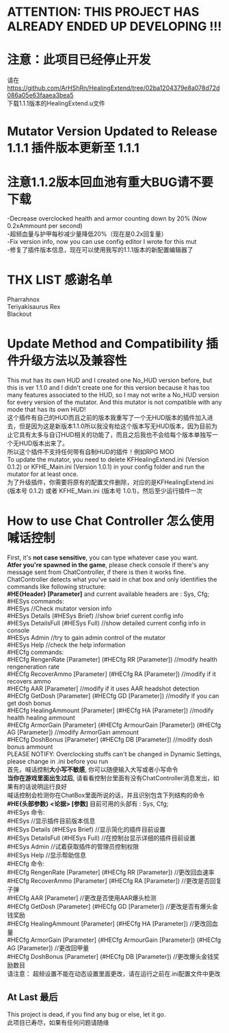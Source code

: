 # ATTENTION: THIS PROJECT HAS ALREADY ENDED UP DEVELOPING !!!
# 注意：此项目已经停止开发
请在<br>
https://github.com/ArHShRn/HealingExtend/tree/02ba1204379e8a078d72d086a05e63faaea3bea5 <br>
下载1.1.1版本的HealingExtend.u文件<br>
# Mutator Version Updated to Release 1.1.1 插件版本更新至 1.1.1
# 注意1.1.2版本回血池有重大BUG请不要下载
-Decrease overclocked health and armor counting down by 20% (Now 0.2xAmmount per second)<br>
-超频血量与护甲每秒减少量降低20%（现在是0.2x回复量）<br>
-Fix version info, now you can use config editor I wrote for this mut<br>
-修复了插件版本信息，现在可以使用我写的1.1.1版本的新配置编辑器了<br>

# THX LIST 感谢名单
Pharrahnox<br>
Teriyakisaurus Rex<br>
Blackout<br>

# Update Method and Compatibility 插件升级方法以及兼容性
This mut has its own HUD and I created one No_HUD version before, but this is ver 1.1.0 and I didn't create one for this version because it has too many features associated to the HUD, so I may not write a No_HUD version for every version of the mutator.
And this mutator is not compatible with any mode that has its own HUD!<br>
这个插件有自己的HUD而且之前的版本我重写了一个无HUD版本的插件加入进去，但是因为这是新版本1.1.0所以我没有给这个版本写无HUD版本，因为目前为止它具有太多与自订HUD相关的功能了，而且之后我也不会给每个版本单独写一个无HUD版本出来了。<br>
所以这个插件不支持任何带有自制HUD的插件！例如RPG MOD<br>
To update the mutator, you need to delete KFHealingExtend.ini (Version 0.1.2) or KFHE_Main.ini (Version 1.0.1) in your config folder and run the mutator for at least once.<br>
为了升级插件，你需要将原有的配置文件删除，对应的是KFHealingExtend.ini (版本号 0.1.2) 或者 KFHE_Main.ini (版本号 1.0.1)，然后至少运行插件一次<br>

# How to use Chat Controller 怎么使用喊话控制
First, it's <b>not case sensitive</b>, you can type whatever case you want.<br>
<b>Atfer you're spawned in the game</b>, please check console if there's any message sent from ChatController, if there is then it works fine.<br>
ChatController detects what you've said in chat box and only identifies the commands like following structure:<br>
<b> #HE{Header} <Argument> [Parameter]</b>
  and current available headers are : Sys, Cfg;<br>
 #HESys commands:<br>
  #HESys //Check mutator version info<br>
  #HESys Details (#HESys Brief) //show brief current config info<br>
  #HESys DetailsFull (#HESys Full) //show detailed current config info in console<br>
  #HESys Admin //try to gain admin control of the mutator<br>
  #HESys Help //check the help information<br>
 #HECfg commands:<br>
  #HECfg RengenRate [Parameter] (#HECfg RR [Parameter]) //modify health rengeneration rate<br>
  #HECfg RecoverAmmo [Parameter] (#HECfg RA [Parameter]) //modify if it recovers ammo<br>
  #HECfg AAR [Parameter] //modify if it uses AAR headshot detection<br>
  #HECfg GetDosh [Parameter] (#HECfg GD [Parameter]) //modify if you can get dosh bonus<br>
  #HECfg HealingAmmount [Parameter] (#HECfg HA [Parameter]) //modify health healing ammount<br>
  #HECfg ArmorGain [Parameter] (#HECfg ArmourGain [Parameter]) (#HECfg AG [Parameter]) //modify ArmorGain ammount<br>
  #HECfg DoshBonus [Parameter] (#HECfg DB [Parameter]) //modify dosh bonus ammount<br>
PLEASE NOTIFY: Overclocking stuffs can't be changed in Dynamic Settings, please change in .ini before you run<br>
  首先，喊话控制<b>大小写不敏感</b>, 你可以随便输入大写或者小写命令<br>
<b>当你在游戏里面出生过后</b>, 请看看控制台里面有没有ChatController消息发出，如果有的话说明运行良好<br>
喊话控制会检测你在ChatBox里面所说的话，并且识别包含下列结构的命令<br>
<b> #HE{头部参数} <论据> [参数]</b>
  目前可用的头部有 : Sys, Cfg;<br>
 #HESys 命令:<br>
  #HESys //显示插件目前版本信息<br>
  #HESys Details (#HESys Brief) //显示简化的插件目前设置<br>
  #HESys DetailsFull (#HESys Full) //在控制台显示详细的插件目前设置<br>
  #HESys Admin //试着获取插件的管理员控制权限<br>
  #HESys Help //显示帮助信息<br>
 #HECfg 命令:<br>
  #HECfg RengenRate [Parameter] (#HECfg RR [Parameter]) //更改回血速率<br>
  #HECfg RecoverAmmo [Parameter] (#HECfg RA [Parameter]) //更改是否回复子弹<br>
  #HECfg AAR [Parameter] //更改是否使用AAR爆头检测<br>
  #HECfg GetDosh [Parameter] (#HECfg GD [Parameter]) //更改是否有爆头金钱奖励<br>
  #HECfg HealingAmmount [Parameter] (#HECfg HA [Parameter]) //更改回血量<br>
  #HECfg ArmorGain [Parameter] (#HECfg ArmourGain [Parameter]) (#HECfg AG [Parameter]) //更改回甲量<br>
  #HECfg DoshBonus [Parameter] (#HECfg DB [Parameter]) //更改爆头金钱奖励数目<br>
请注意： 超频设置不能在动态设置里面更改，请在运行之前在.ini配置文件中更改<br>

## At Last 最后<br>
This project is dead, if you find any bug or else, let it go.<br>
此项目已寿尽，如果有任何问题请随缘<br>
